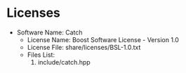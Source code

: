 # Licenses

* Software Name: Catch
   * License Name: Boost Software License - Version 1.0
   * License File: share/licenses/BSL-1.0.txt
   * Files List:
     1. include/catch.hpp
